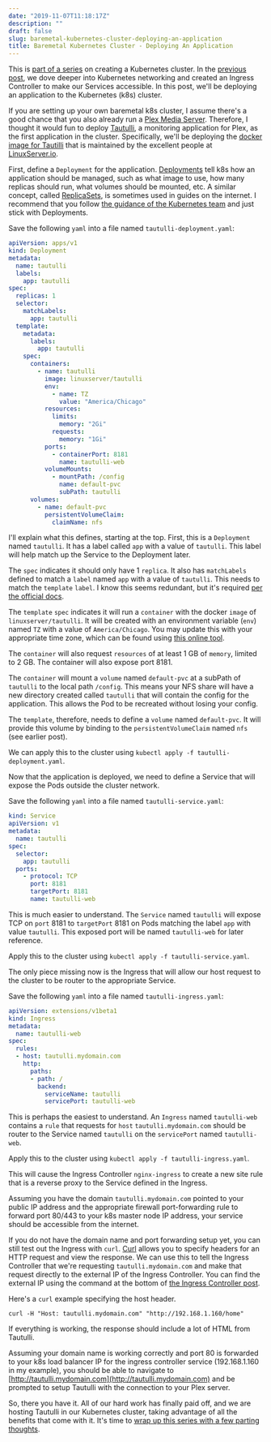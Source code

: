 ```yaml
---
date: "2019-11-07T11:18:17Z"
description: ""
draft: false
slug: baremetal-kubernetes-cluster-deploying-an-application
title: Baremetal Kubernetes Cluster - Deploying An Application
---
```



This is [part of a series](__GHOST_URL__/baremetal-kubernetes-cluster-start-to-finish/) on creating a Kubernetes cluster. In the [previous post](__GHOST_URL__/baremetal-kubernetes-cluster-ingress-controller/), we dove deeper into Kubernetes networking and created an Ingress Controller to make our Services accessible. In this post, we'll be deploying an application to the Kubernetes (k8s) cluster.

If you are setting up your own baremetal k8s cluster, I assume there's a good chance that you also already run a [Plex Media Server](https://www.plex.tv/). Therefore, I thought it would fun to deploy [Tautulli](https://tautulli.com/), a monitoring application for Plex, as the first application in the cluster. Specifically, we'll be deploying the [docker image for Tautilli](https://hub.docker.com/r/linuxserver/tautulli) that is maintained by the excellent people at [LinuxServer.io](https://linuxserver.io).

First, define a `Deployment` for the application. [Deployments](https://kubernetes.io/docs/concepts/workloads/controllers/deployment/) tell k8s how an application should be managed, such as what image to use, how many replicas should run, what volumes should be mounted, etc. A similar concept, called [ReplicaSets](https://kubernetes.io/docs/concepts/workloads/controllers/replicaset/), is sometimes used in guides on the internet. I recommend that you follow [the guidance of the Kubernetes team](https://kubernetes.io/docs/concepts/workloads/controllers/replicaset/#when-to-use-a-replicaset) and just stick with Deployments.

Save the following `yaml` into a file named `tautulli-deployment.yaml`:

```yaml
apiVersion: apps/v1
kind: Deployment
metadata:
  name: tautulli
  labels:
    app: tautulli
spec:
  replicas: 1
  selector:
    matchLabels:
      app: tautulli
  template:
    metadata:
      labels:
        app: tautulli
    spec:
      containers:
        - name: tautulli
          image: linuxserver/tautulli
          env:
            - name: TZ
              value: "America/Chicago"
          resources:
            limits:
              memory: "2Gi"
            requests:
              memory: "1Gi"
          ports:
            - containerPort: 8181
              name: tautulli-web
          volumeMounts:
            - mountPath: /config
              name: default-pvc
              subPath: tautulli
      volumes:
        - name: default-pvc
          persistentVolumeClaim:
            claimName: nfs
```

I'll explain what this defines, starting at the top. First, this is a `Deployment` named `tautulli`. It has a label called `app` with a value of `tautulli`. This label will help match up the Service to the Deployment later.

The `spec` indicates it should only have 1 `replica`. It also has `matchLabels` defined to match a `label` named `app` with a value of `tautulli`. This needs to match the `template`  `label`. I know this seems redundant, but it's required [per the official docs](https://kubernetes.io/docs/concepts/workloads/controllers/deployment/#selector).

The `template`  `spec` indicates it will run a `container` with the docker `image` of `linuxserver/tautulli`. It will be created with an environment variable (`env`) named `TZ` with a value of `America/Chicago`. You may update this with your appropriate time zone, which can be found using [this online tool](http://www.timezoneconverter.com/cgi-bin/findzone/findzone.tzc).

The `container` will also request `resources` of at least 1 GB of `memory`, limited to 2 GB. The container will also expose port 8181.

The `container` will mount a `volume` named `default-pvc` at a subPath of `tautulli` to the local path `/config`. This means your NFS share will have a new directory created called `tautulli` that will contain the config for the application. This allows the Pod to be recreated without losing your config.

The `template`, therefore, needs to define a `volume` named `default-pvc`. It will provide this volume by binding to the `persistentVolumeClaim` named `nfs` (see earlier post).

We can apply this to the cluster using `kubectl apply -f tautulli-deployment.yaml`.

Now that the application is deployed, we need to define a Service that will expose the Pods outside the cluster network.

Save the following `yaml` into a file named `tautulli-service.yaml`:

```yaml
kind: Service
apiVersion: v1
metadata:
  name: tautulli
spec:
  selector:
    app: tautulli
  ports:
    - protocol: TCP
      port: 8181
      targetPort: 8181
      name: tautulli-web
```

This is much easier to understand. The `Service` named `tautulli` will expose TCP on `port` 8181 to `targetPort` 8181 on Pods matching the label `app` with value `tautulli`. This exposed port will be named `tautulli-web` for later reference.

Apply this to the cluster using `kubectl apply -f tautulli-service.yaml`.

The only piece missing now is the Ingress that will allow our host request to the cluster to be router to the appropriate Service.

Save the following `yaml` into a file named `tautulli-ingress.yaml`:

```yaml
apiVersion: extensions/v1beta1
kind: Ingress
metadata:
  name: tautulli-web
spec:
  rules:
  - host: tautulli.mydomain.com
    http:
      paths:
      - path: /
        backend:
          serviceName: tautulli
          servicePort: tautulli-web
```

This is perhaps the easiest to understand. An `Ingress` named `tautulli-web` contains a `rule` that requests for `host`  `tautulli.mydomain.com` should be router to the Service named `tautulli` on the `servicePort` named `tautulli-web`.

Apply this to the cluster using `kubectl apply -f tautulli-ingress.yaml`.

This will cause the Ingress Controller `nginx-ingress` to create a new site rule that is a reverse proxy to the Service defined in the Ingress.

Assuming you have the domain `tautulli.mydomain.com` pointed to your public IP address and the appropriate firewall port-forwarding rule to forward port 80/443 to your k8s master node IP address, your service should be accessible from the internet.

If you do not have the domain name and port forwarding setup yet, you can still test out the Ingress with `curl`. [Curl](https://curl.haxx.se/docs/manpage.html) allows you to specify headers for an HTTP request and view the response. We can use this to tell the Ingress Controller that we're requesting `tautulli.mydomain.com` and make that request directly to the external IP of the Ingress Controller. You can find the external IP using the command at the bottom of [the Ingress Controller post](__GHOST_URL__/baremetal-kubernetes-cluster-ingress-controller/).

Here's a `curl` example specifying the host header.

`curl -H "Host: tautulli.mydomain.com" "http://192.168.1.160/home"`

If everything is working, the response should include a lot of HTML from Tautulli.

Assuming your domain name is working correctly and port 80 is forwarded to your k8s load balancer IP for the ingress controller service (192.168.1.160 in my example), you should be able to navigate to [http://tautulli.mydomain.com](http://tautulli.mydomain.com) and be prompted to setup Tautulli with the connection to your Plex server.

So, there you have it. All of our hard work has finally paid off, and we are hosting Tautulli in our Kubernetes cluster, taking advantage of all the benefits that come with it. It's time to [wrap up this series with a few parting thoughts](__GHOST_URL__/baremetal-kubernetes-cluster-final-thoughts/).

